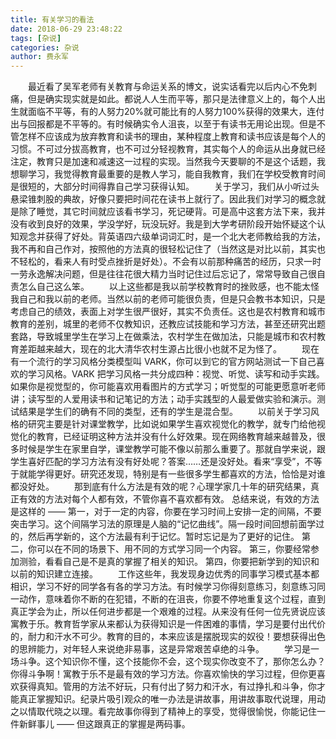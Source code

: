 ```yaml
---
title: 有关学习的看法
date: 2018-06-29 23:48:22
tags: [杂说]
categories: 杂说
author: 费永军
---
```

&emsp;&emsp;最近看了吴军老师有关教育与命运关系的博文，说实话看完以后内心不免刺痛，但是确实现实就是如此。都说人人生而平等，那只是法律意义上的，每个人出生就面临不平等，有的人努力20%就可能比有的人努力100%获得的效果大，连付出与回报都是不平等的。有时候确实令人沮丧，以至于有读书无用论出现。但是不管怎样不应该成为放弃教育和读书的理由，某种程度上教育和读书应该是每个人的习惯。不可过分拔高教育，也不可过分轻视教育，其实每个人的命运从出身就已经注定，教育只是加速和减速这一过程的实现。当然我今天要聊的不是这个话题，我想聊学习，我觉得教育最重要的是教人学习，能自我教育，我们在学校受教育时间是很短的，大部分时间得靠自己学习获得认知。
&emsp;&emsp;关于学习，我们从小听过头悬梁锥刺股的典故，好像只要把时间花在读书上就行了。因此我们对学习的概念就是除了睡觉，其它时间就应该看书学习，死记硬背。可是高中这套方法下来，我并没有收到良好的效果，学没学好，玩没玩好。我是到大学考研阶段开始怀疑这个认知观念并获得了好处。背英语四六级单词词汇时，是一个北大老师教给我的方法，我不再和自己作对，按照他的方法真的很轻松记住了（当然这是对比以前，其实也不轻松的，看来人有时受点挫折是好处）。不会有以前那种痛苦的经历，只求一时一劳永逸解决问题，但是往往花很大精力当时记住过后忘记了，常常导致自己很自责怎么自己这么笨。
&emsp;&emsp;以上这些都是我以前学校教育时的挫败感，也不能太怪我自己和我以前的老师。当然以前的老师可能很负责，但是只会教书本知识，只是考虑自己的绩效，表面上对学生很严很好，其实不负责任。这也是农村教育和城市教育的差别，城里的老师不仅教知识，还教应试技能和学习方法，甚至还研究出题套路，导致城里学生在学习上在做乘法，农村学生在做加法，只能是城市和农村教育差距越来越大，现在的北大清华农村生源占比很小也就不足为怪了。
&emsp;&emsp;现在有一个流行的学习风格分类模型叫 VARK，你可以到它的官方网站测试一下自己喜欢的学习风格。VARK 把学习风格一共分成四种：视觉、听觉、读写和动手实践。如果你是视觉型的，你可能喜欢用看图片的方式学习；听觉型的可能更愿意听老师讲；读写型的人爱用读书和记笔记的方法；动手实践型的人最爱做实验和演示。测试结果是学生们的确有不同的类型，还有的学生是混合型。
&emsp;&emsp;以前关于学习风格的研究主要是针对课堂教学，比如说如果学生喜欢视觉化的教学，就专门给他视觉化的教育，已经证明这种方法并没有什么好效果。现在网络教育越来越普及，很多时候是学生在家里自学，课堂教学可能不像以前那么重要了。那就自学来说，跟学生喜好匹配的学习方法有没有好处呢？答案……还是没好处。看来“享受”，不等于就能学得更好。研究还发现，特别是有一些很多学生都喜欢的方法，恰恰是对谁都没好处。
&emsp;&emsp;那到底有什么方法是有效的呢？心理学家几十年的研究结果，真正有效的方法对每个人都有效，不管你喜不喜欢都有效。
总结来说，有效的方法是这样的 ——
第一，对于一定的内容，你要在学习时间上安排一定的间隔，不要突击学习。这个间隔学习法的原理是人脑的“记忆曲线”。隔一段时间回想前面学过的，然后再学新的，这个方法最有利于记忆。暂时忘记是为了更好的记住。
第二，你可以在不同的场景下、用不同的方式学习同一个内容。
第三，你要经常参加测验，看看自己是不是真的掌握了相关的知识。
第四，你要把新学到的知识和以前的知识建立连接。
&emsp;&emsp;工作这些年，我发现身边优秀的同事学习模式基本都相识，学习不好的同学各有各的学习方法。有时候学习你得刻意练习，刻意练习同一动作，意味着你不断的在犯错，不断的在沮丧，你要不停地重复这个过程，直到真正学会为止，所以任何进步都是一个艰难的过程。从来没有任何一位先贤说应该寓教于乐。教育哲学家从来都认为获得知识是一件困难的事情，学习是要付出代价的，耐力和汗水不可少。教育的目的，本来应该是摆脱现实的奴役！要想获得出色的思辨能力，对年轻人来说绝非易事，这是异常艰苦卓绝的斗争。
&emsp;&emsp;学习是一场斗争。这个知识你不懂，这个技能你不会，这个现实你改变不了，那你怎么办？你得斗争啊！寓教于乐不是最有效的学习方法。你喜欢愉快的学习过程，但你更喜欢获得真知。管用的方法不好玩，只有付出了努力和汗水，有过挣扎和斗争，你才能真正掌握知识。纪录片吸引观众的唯一办法是讲故事，用讲故事取代说理，用动之以情取代晓之以理。看完故事你得到了精神上的享受，觉得很愉悦，你能记住一件新鲜事儿 —— 但这跟真正的掌握是两码事。
